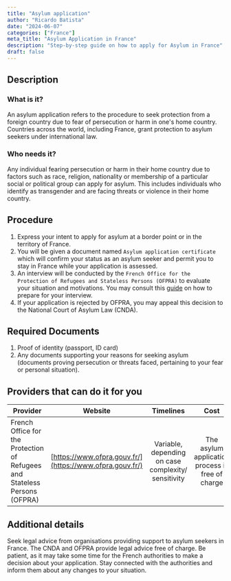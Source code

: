 ```yaml
---
title: "Asylum application"
author: "Ricardo Batista"
date: "2024-06-07"
categories: ["France"]
meta_title: "Asylum Application in France"
description: "Step-by-step guide on how to apply for Asylum in France"
draft: false
---
```


## Description
### What is it?
An asylum application refers to the procedure to seek protection from a foreign country due to fear of persecution or harm in one's home country. Countries across the world, including France, grant protection to asylum seekers under international law.

### Who needs it?
Any individual fearing persecution or harm in their home country due to factors such as race, religion, nationality or membership of a particular social or political group can apply for asylum. This includes individuals who identify as transgender and are facing threats or violence in their home country.

## Procedure
1. Express your intent to apply for asylum at a border point or in the territory of France.
2. You will be given a document named `Asylum application certificate` which will confirm your status as an asylum seeker and permit you to stay in France while your application is assessed.
3. An interview will be conducted by the `French Office for the Protection of Refugees and Stateless Persons (OFPRA)` to evaluate your situation and motivations. You may consult this [guide](https://www.ofpra.gouv.fr/en/asylum/the-rights-and-duties-of-asylum-seekers) on how to prepare for your interview. 
4. If your application is rejected by OFPRA, you may appeal this decision to the National Court of Asylum Law (CNDA).

## Required Documents
1. Proof of identity (passport, ID card)
2. Any documents supporting your reasons for seeking asylum (documents proving persecution or threats faced, pertaining to your fear or personal situation).

## Providers that can do it for you

| Provider        |     Website     |     Timelines    |       Cost      |
| --------------- | --------------- |  :-------------: | :-------------: |
| French Office for the Protection of Refugees and Stateless Persons (OFPRA)      |  [https://www.ofpra.gouv.fr/](https://www.ofpra.gouv.fr/)       |      Variable, depending on case complexity/ sensitivity      |        The asylum application process is free of charge       |

## Additional details
Seek legal advice from organisations providing support to asylum seekers in France. The CNDA and OFPRA provide legal advice free of charge. Be patient, as it may take some time for the French authorities to make a decision about your application. Stay connected with the authorities and inform them about any changes to your situation.
